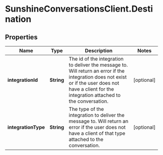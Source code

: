 # SunshineConversationsClient.Destination

## Properties

Name | Type | Description | Notes
------------ | ------------- | ------------- | -------------
**integrationId** | **String** | The id of the integration to deliver the message to. Will return an error if the integration does not exist or if the user does not have a client for the integration attached to the conversation.  | [optional] 
**integrationType** | **String** | The type of the integration to deliver the message to. Will return an error if the user does not have a client of that type attached to the conversation.  | [optional] 


